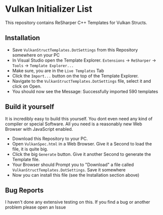 # Vulkan Initializer List

This repository contains ReSharper C++ Templates for Vulkan Structs.

## Installation

- Save `VulkanStructTemplates.DotSettings` from this Repository somewhere on your PC
- In Visual Studio open the Template Explorer. `Extensions` -> `ReSharper` -> `Tools` -> `Template Explorer...`
- Make sure, you are in the `Live Templates` Tab
- Click the `Import...` button on the top of the Template Explorer.
- Navigate to the `VulkanStructTemplates.DotSettings` file, select it and click on Open.
- You should now see the Message: Successfully imported 590 templates

## Build it yourself

It is incredibly easy to build this yourself. You dont even need any kind of compiler or special Software. 
All you need is a reasonably new Web Browser with JavaScript enabled. 

- Download this Repository to your PC.
- Open `VulkanSpec.html` in a Web Browser. Give it a Second to load the file, it is quite big.
- Click the big `Generate` button. Give it another Second to generate the Template file.
- Your Browser should Prompt you to "Download" a file called `VulkanStructTemplates.DotSettings`. Save it somewhere
- Now you can install this file (see the Installation section above)

## Bug Reports

I haven't done any extensive testing on this. If you find a bug or another problem please open an Issue 